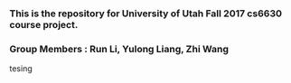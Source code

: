 ### This is the repository for University of Utah Fall 2017 cs6630 course project.
### Group Members : Run Li, Yulong Liang, Zhi Wang
tesing